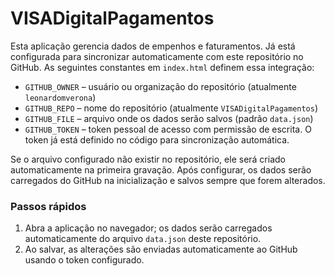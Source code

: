 # VISADigitalPagamentos

Esta aplicação gerencia dados de empenhos e faturamentos. Já está configurada para sincronizar automaticamente com este repositório no GitHub. As seguintes constantes em `index.html` definem essa integração:

- `GITHUB_OWNER` – usuário ou organização do repositório (atualmente `leonardomverona`)
- `GITHUB_REPO` – nome do repositório (atualmente `VISADigitalPagamentos`)
- `GITHUB_FILE` – arquivo onde os dados serão salvos (padrão `data.json`)
- `GITHUB_TOKEN` – token pessoal de acesso com permissão de escrita. O token já está definido no código para sincronização automática.

Se o arquivo configurado não existir no repositório, ele será criado automaticamente na primeira gravação. Após configurar, os dados serão carregados do GitHub na inicialização e salvos sempre que forem alterados.

### Passos rápidos

1. Abra a aplicação no navegador; os dados serão carregados automaticamente do arquivo `data.json` deste repositório.
2. Ao salvar, as alterações são enviadas automaticamente ao GitHub usando o token configurado.
